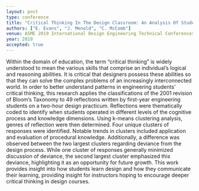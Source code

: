 ```yaml
---
layout: post
type: conference
title: "Critical Thinking In The Design Classroom: An Analysis Of Student Design Reflections"
authors: ["E. Evans", "J. Menold", "C. McComb"]
venue: ASME 2019 International Design Engineering Technical Conferences and Computers and Information in Engineering Conference
year: 2019
accepted: true
---
```

Within the domain of education, the term “critical thinking” is widely understood to mean the various skills that comprise an individual’s logical and reasoning abilities. It is critical that designers possess these abilities so that they can solve the complex problems of an increasingly interconnected world. In order to better understand patterns in engineering students’ critical thinking, this research applies the classifications of the 2001 revision of Bloom’s Taxonomy to 49 reflections written by first-year engineering students on a two-hour design practicum. Reflections were thematically coded to identify when students operated in different levels of the cognitive process and knowledge dimensions. Using k-means clustering analysis, genres of reflection were then determined. Four unique clusters of responses were identified. Notable trends in clusters included application and evaluation of procedural knowledge. Additionally, a difference was observed between the two largest clusters regarding deviance from the design process. While one cluster of responses generally minimized discussion of deviance, the second largest cluster emphasized this deviance, highlighting it as an opportunity for future growth. This work provides insight into how students learn design and how they communicate their learning, providing insight for instructors hoping to encourage deeper critical thinking in design courses.